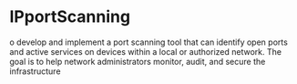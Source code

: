 # IPportScanning
o develop and implement a port scanning tool that can identify open ports and active services on devices within a local or authorized network. The goal is to help network administrators monitor, audit, and secure the infrastructure
